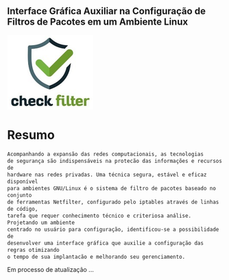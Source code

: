 ## Interface Gráfica Auxiliar na Configuração de Filtros de Pacotes em um Ambiente Linux

 ![CheckFilter](CheckFilter.jpg "CheckFilter.jpg")

# Resumo
    Acompanhando a expansão das redes computacionais, as tecnologias
    de segurança são indispensáveis na protecão das informações e recursos de
    hardware nas redes privadas. Uma técnica segura, estável e eficaz disponível
    para ambientes GNU/Linux é o sistema de filtro de pacotes baseado no conjunto
    de ferramentas Netfilter, configurado pelo iptables através de linhas de código,
    tarefa que requer conhecimento técnico e criteriosa análise. Projetando um ambiente
    centrado no usuário para configuração, identificou-se a possibilidade de
    desenvolver uma interface gráfica que auxilie a configuração das regras otimizando
    o tempo de sua implantacão e melhorando seu gerenciamento.

Em processo de atualização ...